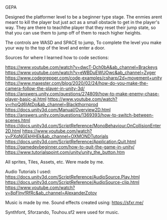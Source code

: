GEPA

Designed the platformer level to be a beginner type stage. The enmies arent meant to kill the player but just act as a small obstacle to get in the player's way. They are there to teachthe player that they reset their jump state, so that you can use them to jump off of them to reach higher heights.

The controls are WASD and SPACE to jump, To complete the level you make your way to the top of the level and enter a door.

Sources for where I learned how to code sections:

https://www.youtube.com/watch?v=dwcT-Dch0bA&ab_channel=Brackeys https://www.youtube.com/watch?v=eWBDuEWUOwc&ab_channel=Zyger https://www.codegrepper.com/code-examples/csharp/2d+movement+unity https://www.maxester.com/blog/2020/02/24/how-do-you-make-the-camera-follow-the-player-in-unity-3d/ https://answers.unity.com/questions/274809/how-to-make-enemy-chase-player-basic-ai.html https://www.youtube.com/watch?v=rhoQd6IAtDo&ab_channel=Blackthornprod https://docs.unity3d.com/Manual/Overview2D.html https://answers.unity.com/questions/1369393/how-to-switch-between-scenes.html https://docs.unity3d.com/ScriptReference/MonoBehaviour.OnCollisionEnter2D.html https://www.youtube.com/watch?v=PXqNGEkHHEk&ab_channel=OXMONDTutorials https://docs.unity3d.com/ScriptReference/Application.Quit.html https://gamedevbeginner.com/how-to-quit-the-game-in-unity/ https://www.tutorialspoint.com/unity/unity_the_button.htm

All sprites, Tiles, Assets, etc. Were made by me.

Audio Tutorials I used: 
https://docs.unity3d.com/ScriptReference/AudioSource.Play.html
https://docs.unity3d.com/ScriptReference/AudioSource-clip.html
https://www.youtube.com/watch?v=8pFlnyfRfRc&ab_channel=AlexanderZotov

Music is made by me. Sound effects created using:
https://sfxr.me/

Synthfont, Sforzando, Touhou.sf2 were used for music.

